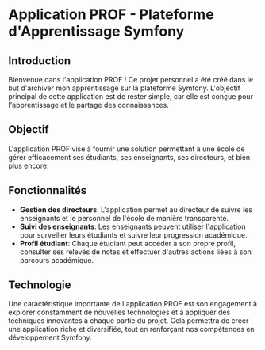 # Application PROF - Plateforme d'Apprentissage Symfony

## Introduction
Bienvenue dans l'application PROF ! Ce projet personnel a été créé dans le but d'archiver mon apprentissage sur la plateforme Symfony. L'objectif principal de cette application est de rester simple, car elle est conçue pour l'apprentissage et le partage des connaissances.

## Objectif
L'application PROF vise à fournir une solution permettant à une école de gérer efficacement ses étudiants, ses enseignants, ses directeurs, et bien plus encore.

## Fonctionnalités
- **Gestion des directeurs**: L'application permet au directeur de suivre les enseignants et le personnel de l'école de manière transparente.
- **Suivi des enseignants**: Les enseignants peuvent utiliser l'application pour surveiller leurs étudiants et suivre leur progression académique.
- **Profil étudiant**: Chaque étudiant peut accéder à son propre profil, consulter ses relevés de notes et effectuer d'autres actions liées à son parcours académique.

## Technologie
Une caractéristique importante de l'application PROF est son engagement à explorer constamment de nouvelles technologies et à appliquer des techniques innovantes à chaque partie du projet. Cela permettra de créer une application riche et diversifiée, tout en renforçant nos compétences en développement Symfony.

